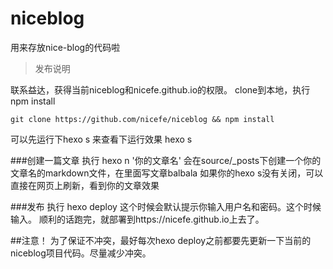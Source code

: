 # niceblog
用来存放nice-blog的代码啦

>发布说明

联系益达，获得当前niceblog和nicefe.github.io的权限。
clone到本地，执行npm install

    git clone https://github.com/nicefe/niceblog && npm install

可以先运行下hexo s 来查看下运行效果
    hexo s

###创建一篇文章
执行 hexo n '你的文章名'
会在source/_posts下创建一个你的文章名的markdown文件，在里面写文章balbala
如果你的hexo s没有关闭，可以直接在网页上刷新，看到你的文章效果

###发布
执行 hexo deploy
这个时候会默认提示你输入用户名和密码。这个时候输入。
顺利的话跑完，就部署到https://nicefe.github.io上去了。

##注意！
为了保证不冲突，最好每次hexo deploy之前都要先更新一下当前的niceblog项目代码。尽量减少冲突。
